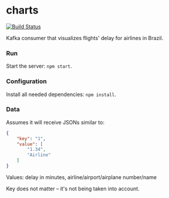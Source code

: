 # charts

[![Build Status](https://travis-ci.org/nokia-wroclaw/innovative-project-jackdaw.svg?branch=master)](https://travis-ci.org/nokia-wroclaw/innovative-project-jackdaw)


Kafka consumer that visualizes flights' delay for airlines in Brazil.


### Run

Start the server: `npm start`.


### Configuration

Install all needed dependencies: `npm install`.


### Data

Assumes it will receive JSONs similar to:
```json
{
	"key": "1",
	"value": [
		"1.34",
		"Airline"
	]
}
```

Values: delay in minutes, airline/airport/airplane number/name

Key does not matter – it's not being taken into account. 
